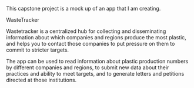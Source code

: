 This capstone project is a mock up of an app that I am creating. 

WasteTracker

Wastetracker is a centralized hub for collecting and disseminating information about which companies and regions produce the most plastic, and helps you to contact those companies to put pressure on them to commit to stricter targets.

The app can be used to read information about plastic production numbers by different companies and regions, to submit new data about their practices and ability to meet targets, and to generate letters and petitions directed at those institutions. 

